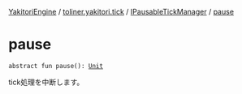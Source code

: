 [YakitoriEngine](../../index.md) / [toliner.yakitori.tick](../index.md) / [IPausableTickManager](index.md) / [pause](./pause.md)

# pause

`abstract fun pause(): `[`Unit`](https://kotlinlang.org/api/latest/jvm/stdlib/kotlin/-unit/index.html)

tick処理を中断します。

